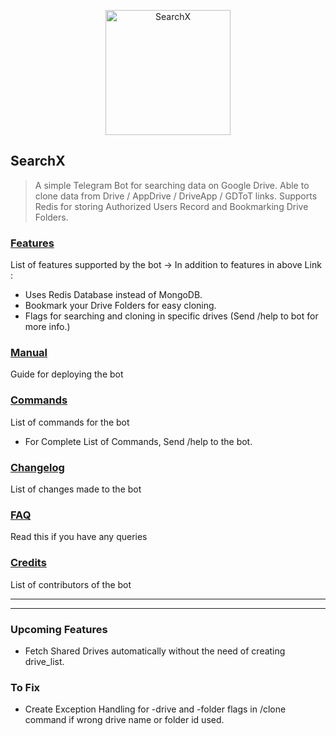 <p align="center">
    <a href="https://github.com/l3v11/SearchX">
        <img width="200" src="https://cdn.dribbble.com/users/1501052/screenshots/5468049/searching_tickets.gif" alt="SearchX">
    </a>
</p>


<p align="center">

## SearchX

> A simple Telegram Bot for searching data on Google Drive. Able to clone data from Drive / AppDrive / DriveApp / GDToT links. Supports Redis for storing Authorized Users Record and Bookmarking Drive Folders.

</p>


### [Features](https://github.com/l3v11/SearchX/wiki/Features)

List of features supported by the bot &rarr; In addition to features in above Link :
- Uses Redis Database instead of MongoDB.
- Bookmark your Drive Folders for easy cloning.
- Flags for searching and cloning in specific drives (Send /help to bot for more info.)

### [Manual](https://github.com/l3v11/SearchX/wiki)

Guide for deploying the bot

### [Commands](https://github.com/l3v11/SearchX/wiki/Bot-Commands)

List of commands for the bot
- For Complete List of Commands, Send /help to the bot.

### [Changelog](https://github.com/l3v11/SearchX/wiki/Changelog)

List of changes made to the bot

### [FAQ](https://github.com/l3v11/SearchX/wiki/Frequently-Asked-Questions)

Read this if you have any queries

### [Credits](https://github.com/l3v11/SearchX/wiki/Credits)

List of contributors of the bot

---
---

### Upcoming Features

- Fetch Shared Drives automatically without the need of creating drive_list.

### To Fix

- Create Exception Handling for -drive and -folder flags in /clone command if wrong drive name or folder id used.
